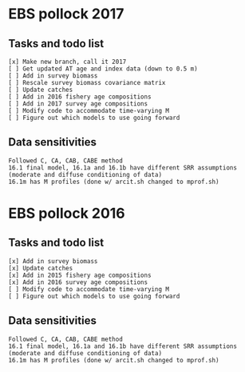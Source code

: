 # EBS pollock 2017
## Tasks and todo list
    [x] Make new branch, call it 2017
    [ ] Get updated AT age and index data (down to 0.5 m)
    [ ] Add in survey biomass     
    [ ] Rescale survey biomass covariance matrix
    [ ] Update catches     
    [ ] Add in 2016 fishery age compositions      
    [ ] Add in 2017 survey age compositions     
    [ ] Modify code to accommodate time-varying M
    [ ] Figure out which models to use going forward     

## Data sensitivities
	Followed C, CA, CAB, CABE method      
    16.1 final model, 16.1a and 16.1b have different SRR assumptions (moderate and diffuse conditioning of data)
    16.1m has M profiles (done w/ arcit.sh changed to mprof.sh)


# EBS pollock 2016
## Tasks and todo list
    [x] Add in survey biomass     
    [x] Update catches     
    [x] Add in 2015 fishery age compositions      
    [x] Add in 2016 survey age compositions     
    [ ] Modify code to accommodate time-varying M
    [ ] Figure out which models to use going forward     
## Data sensitivities
	Followed C, CA, CAB, CABE method      
    16.1 final model, 16.1a and 16.1b have different SRR assumptions (moderate and diffuse conditioning of data)
    16.1m has M profiles (done w/ arcit.sh changed to mprof.sh)


